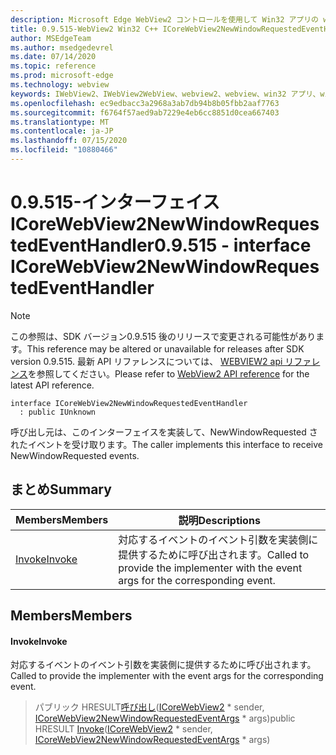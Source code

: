 ```yaml
---
description: Microsoft Edge WebView2 コントロールを使用して Win32 アプリの web コンテンツをホストする
title: 0.9.515-WebView2 Win32 C++ ICoreWebView2NewWindowRequestedEventHandler
author: MSEdgeTeam
ms.author: msedgedevrel
ms.date: 07/14/2020
ms.topic: reference
ms.prod: microsoft-edge
ms.technology: webview
keywords: IWebView2、IWebView2WebView、webview2、webview、win32 アプリ、win32、edge、ICoreWebView2、ICoreWebView2Controller、browser control、edge html
ms.openlocfilehash: ec9edbacc3a2968a3ab7db94b8b05fbb2aaf7763
ms.sourcegitcommit: f6764f57aed9ab7229e4eb6cc8851d0cea667403
ms.translationtype: MT
ms.contentlocale: ja-JP
ms.lasthandoff: 07/15/2020
ms.locfileid: "10880466"
---
```

# <span data-ttu-id="5620d-104">0.9.515-インターフェイス ICoreWebView2NewWindowRequestedEventHandler</span><span class="sxs-lookup"><span data-stu-id="5620d-104">0.9.515 - interface ICoreWebView2NewWindowRequestedEventHandler</span></span> 

> [!NOTE]
> <span data-ttu-id="5620d-105">この参照は、SDK バージョン0.9.515 後のリリースで変更される可能性があります。</span><span class="sxs-lookup"><span data-stu-id="5620d-105">This reference may be altered or unavailable for releases after SDK version 0.9.515.</span></span> <span data-ttu-id="5620d-106">最新 API リファレンスについては、 [WEBVIEW2 api リファレンス](../../../webview2-api-reference.md)を参照してください。</span><span class="sxs-lookup"><span data-stu-id="5620d-106">Please refer to [WebView2 API reference](../../../webview2-api-reference.md) for the latest API reference.</span></span>

```
interface ICoreWebView2NewWindowRequestedEventHandler
  : public IUnknown
```

<span data-ttu-id="5620d-107">呼び出し元は、このインターフェイスを実装して、NewWindowRequested されたイベントを受け取ります。</span><span class="sxs-lookup"><span data-stu-id="5620d-107">The caller implements this interface to receive NewWindowRequested events.</span></span>

## <span data-ttu-id="5620d-108">まとめ</span><span class="sxs-lookup"><span data-stu-id="5620d-108">Summary</span></span>

 <span data-ttu-id="5620d-109">Members</span><span class="sxs-lookup"><span data-stu-id="5620d-109">Members</span></span>                        | <span data-ttu-id="5620d-110">説明</span><span class="sxs-lookup"><span data-stu-id="5620d-110">Descriptions</span></span>
--------------------------------|---------------------------------------------
[<span data-ttu-id="5620d-111">Invoke</span><span class="sxs-lookup"><span data-stu-id="5620d-111">Invoke</span></span>](#invoke) | <span data-ttu-id="5620d-112">対応するイベントのイベント引数を実装側に提供するために呼び出されます。</span><span class="sxs-lookup"><span data-stu-id="5620d-112">Called to provide the implementer with the event args for the corresponding event.</span></span>

## <span data-ttu-id="5620d-113">Members</span><span class="sxs-lookup"><span data-stu-id="5620d-113">Members</span></span>

#### <span data-ttu-id="5620d-114">Invoke</span><span class="sxs-lookup"><span data-stu-id="5620d-114">Invoke</span></span> 

<span data-ttu-id="5620d-115">対応するイベントのイベント引数を実装側に提供するために呼び出されます。</span><span class="sxs-lookup"><span data-stu-id="5620d-115">Called to provide the implementer with the event args for the corresponding event.</span></span>

> <span data-ttu-id="5620d-116">パブリック HRESULT[呼び出し](#invoke)([ICoreWebView2](icorewebview2.md) \* sender, [ICoreWebView2NewWindowRequestedEventArgs](icorewebview2newwindowrequestedeventargs.md) \* args)</span><span class="sxs-lookup"><span data-stu-id="5620d-116">public HRESULT [Invoke](#invoke)([ICoreWebView2](icorewebview2.md) \* sender, [ICoreWebView2NewWindowRequestedEventArgs](icorewebview2newwindowrequestedeventargs.md) \* args)</span></span>

